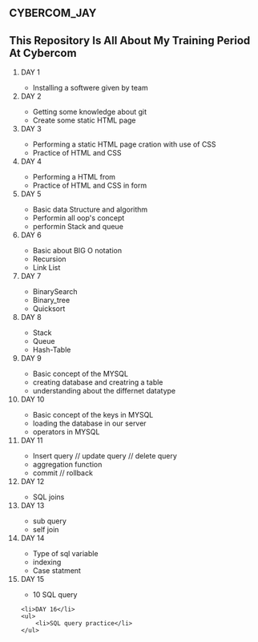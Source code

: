 ## CYBERCOM_JAY
## This Repository Is All About My Training Period At Cybercom

<ol>
    <li>DAY 1</li>
    <ul>
        <li>Installing a softwere given by team</li>
    </ul>
    <li>DAY 2</li>
    <ul>
        <li>Getting some knowledge about git</li>
        <li>Create some static HTML page</li>
    </ul>
    <li>DAY 3</li>
    <ul>
        <li>Performing a static HTML page cration with use of CSS</li>
        <li>Practice of HTML and CSS</li>
    </ul>
    <li>DAY 4</li>
    <ul>
        <li>Performing a HTML from</li>
        <li>Practice of HTML and CSS in form</li>
    </ul>
    <li>DAY 5</li>
    <ul>
        <li>Basic data Structure and algorithm</li>
        <li>Performin all oop's concept</li>
        <li>performin Stack and queue</li>
    </ul>
    <li>DAY 6</li>
    <ul>
        <li>Basic about BIG O notation</li>
        <li>Recursion</li>
        <li>Link List</li>
    </ul>
    <li>DAY 7</li>
    <ul>
        <li>BinarySearch</li>
        <li>Binary_tree</li>
        <li>Quicksort</li>
    </ul>
    <li>DAY 8</li>
    <ul>
        <li>Stack</li>
        <li>Queue</li>
        <li>Hash-Table</li>
    </ul>
    <li>DAY 9</li>
    <ul>
        <li>Basic concept of the MYSQL</li>
        <li>creating database and creatring a table</li>
        <li>understanding about the differnet datatype</li>
    </ul>
    <li>DAY 10</li>
    <ul>
        <li>Basic concept of the keys in MYSQL</li>
        <li>loading the database in our server</li>
        <li>operators in MYSQL</li>
    </ul>
    <li>DAY 11</li>
    <ul>
        <li>Insert query // update query // delete query</li>
        <li>aggregation function</li>
        <li>commit // rollback</li>
    </ul>
    <li>DAY 12</li>
    <ul>
        <li>SQL joins</li>
    </ul>
    <li>DAY 13</li>
    <ul>
        <li>sub query</li>
        <li>self join</li>
    </ul>
    <li>DAY 14</li>
    <ul>
        <li>Type of sql variable</li>
        <li>indexing</li>
        <li>Case statment</li>
    </ul>
    <li>DAY 15</li>
    <ul>
        <li>10 SQL query</li>
    </ul>

    <li>DAY 16</li>
    <ul>
        <li>SQL query practice</li>
    </ul>

</ol>


